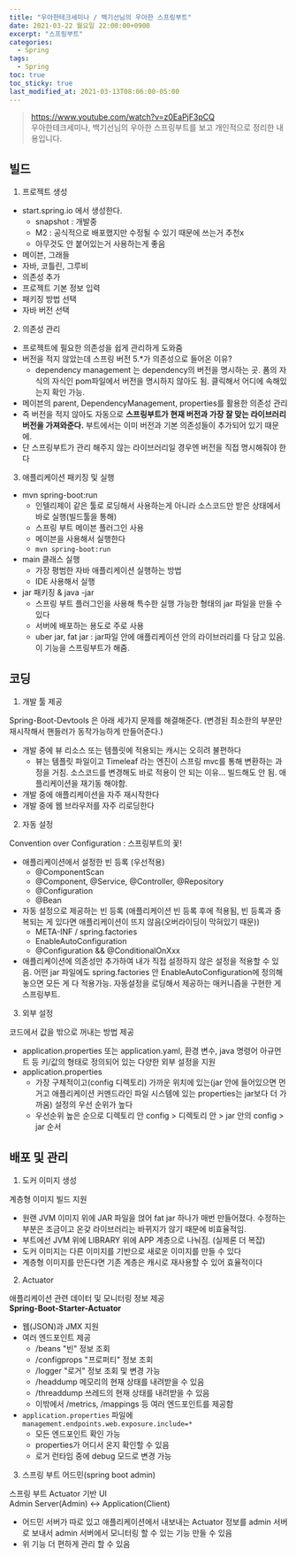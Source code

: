 ```yaml
---
title: "우아한테크세미나 / 백기선님의 우아한 스프링부트"
date: 2021-03-22 월요일 22:00:00+0900
excerpt: "스프링부트"
categories:
  - Spring
tags:
  - Spring
toc: true
toc_sticky: true
last_modified_at: 2021-03-13T08:06:00-05:00
---
```


> https://www.youtube.com/watch?v=z0EaPjF3pCQ  
> 우아한테크세미나, 백기선님의 우아한 스프링부트를 보고 개인적으로 정리한 내용입니다.

## 빌드

1. 프로젝트 생성

- start.spring.io 에서 생성한다.
  - snapshot : 개발중
  - M2 : 공식적으로 배포했지만 수정될 수 있기 때문에 쓰는거 추천x
  - 아무것도 안 붙어있는거 사용하는게 좋음
- 메이븐, 그래들
- 자바, 코틀린, 그루비
- 의존성 추가
- 프로젝트 기본 정보 입력
- 패키징 방법 선택
- 자바 버전 선택

2. 의존성 관리

- 프로젝트에 필요한 의존성을 쉽게 관리하게 도와줌
- 버전을 적지 않았는데 스프링 버전 5.\*가 의존성으로 들어온 이유?
  - dependency management 는 dependency의 버전을 명시하는 곳. 폼의 자식의 자식인 pom파일에서 버전을 명시하지 않아도 됨. 클릭해서 어디에 속해있는지 확인 가능.
- 메이븐의 parent, DependencyManagement, properties를 활용한 의존성 관리
- 즉 버전을 적지 않아도 자동으로 **스프링부트가 현재 버전과 가장 잘 맞는 라이브러리 버전을 가져와준다.** 부트에서는 이미 버전과 기본 의존성들이 추가되어 있기 때문에.
- 단 스프링부트가 관리 해주지 않는 라이브러리일 경우엔 버전을 직접 명시해줘야 한다

3. 애플리케이션 패키징 및 실행

- mvn spring-boot:run
  - 인텔리제이 같은 툴로 로딩해서 사용하는게 아니라 소스코드만 받은 상태에서 바로 실행(빌드툴을 통해)
  - 스프링 부트 메이븐 플러그인 사용
  - 메이븐을 사용해서 실행한다
  - `mvn spring-boot:run`
- main 클래스 실행
  - 가장 평범한 자바 애플리케이션 실행하는 방법
  - IDE 사용해서 실행
- jar 패키징 & java -jar
  - 스프링 부트 플러그인을 사용해 특수한 실행 가능한 형태의 jar 파일을 만들 수 있다
  - 서버에 배포하는 용도로 주로 사용
  - uber jar, fat jar : jar파일 안에 애플리케이션 안의 라이브러리를 다 담고 있음. 이 기능을 스프링부트가 해줌.

## 코딩

1. 개발 툴 제공

Spring-Boot-Devtools 은 아래 세가지 문제를 해결해준다. (변경된 최소한의 부분만 재시작해서 핸들러가 동작가능하게 만들어준다.)

- 개발 중에 뷰 리소스 또는 템플릿에 적용되는 캐시는 오히려 불편하다
  - 뷰는 템플릿 파일이고 Timeleaf 라는 엔진이 스프링 mvc를 통해 변환하는 과정을 거침. 소스코드를 변경해도 바로 적용이 안 되는 이유... 빌드해도 안 됨. 애플리케이션을 재기동 해야함.
- 개발 중에 애플리케이션을 자주 재시작한다
- 개발 중에 웹 브라우저를 자주 리로딩한다

2. 자동 설정

Convention over Configuration : 스프링부트의 꽃!

- 애플리케이션에서 설정한 빈 등록 (우선적용)
  - @ComponentScan
  - @Component, @Service, @Controller, @Repository
  - @Configuration
  - @Bean
- 자동 설정으로 제공하는 빈 등록 (애플리케이션 빈 등록 후에 적용됨, 빈 등록과 중복되는 게 있다면 애플리케이션이 뜨지 않음(오버라이딩이 막혀있기 때문))
  - META-INF / spring.factories
  - EnableAutoConfiguration
  - @Configuration && @ConditionalOnXxx
- 애플리케이션에 의존성만 추가하여 내가 직접 설정하지 않은 설정을 적용할 수 있음. 어떤 jar 파일에도 spring.factories 안 EnableAutoConfiguration에 정의해놓으면 모든 게 다 적용가능. 자동설정을 로딩해서 제공하는 매커니즘을 구현한 게 스프링부트.

3. 외부 설정

코드에서 값을 밖으로 꺼내는 방법 제공

- application.properties 또는 application.yaml, 환경 변수, java 명령어 아규먼트 등 키/값의 형태로 정의되어 있는 다양한 외부 설정을 지원
- application.properties
  - 가장 구체적이고(config 디렉토리) 가까운 위치에 있는(jar 안에 들어있으면 먼 거고 애플리케이션 커멘드라인 파일 시스템에 있는 properties는 jar보다 더 가까움) 설정의 우선 순위가 높다
  - 우선순위 높은 순으로 디렉토리 안 config > 디렉토리 안 > jar 안의 config > jar 순서

## 배포 및 관리

1. 도커 이미지 생성

계층형 이미지 빌드 지원

- 원랜 JVM 이미지 위에 JAR 파일을 얹어 fat jar 하나가 매번 만들어졌다. 수정하는 부분은 조금이고 온갖 라이브러리는 바뀌지가 않기 때문에 비효율적임.
- 부트에선 JVM 위에 LIBRARY 위에 APP 계층으로 나눠짐. (실제론 더 복잡)
- 도커 이미지는 다른 이미지를 기반으로 새로운 이미지를 만들 수 있다
- 계층형 이미지를 만든다면 기존 계층은 캐시로 재사용할 수 있어 효율적이다

2. Actuator

애플리케이션 관련 데이터 및 모니터링 정보 제공  
**Spring-Boot-Starter-Actuator**

- 웹(JSON)과 JMX 지원
- 여러 엔드포인트 제공
  - /beans "빈" 정보 조회
  - /configprops "프로퍼티" 정보 조회
  - /logger "로거" 정보 조회 및 변경 가능
  - /headdump 메모리의 현재 상태를 내려받을 수 있음
  - /threaddump 쓰레드의 현재 상태를 내려받을 수 있음
  - 이밖에서 /metrics, /mappings 등 여러 엔드포인트를 제공함
- `application.properties` 파일에 `management.endpoints.web.exposure.include=*`
  - 모든 엔드포인트 확인 가능
  - properties가 어디서 온지 확인할 수 있음
  - 로거 런타임 중에 debug 모드로 변경 가능

3. 스프링 부트 어드민(spring boot admin)

스프링 부트 Actuator 기반 UI  
Admin Server(Admin) <-> Application(Client)

- 어드민 서버가 따로 있고 애플리케이션에서 내보내는 Actuator 정보를 admin 서버로 보내서 admin 서버에서 모니터링 할 수 있는 기능 만들 수 있음
- 위 기능 더 편하게 관리 할 수 있음
